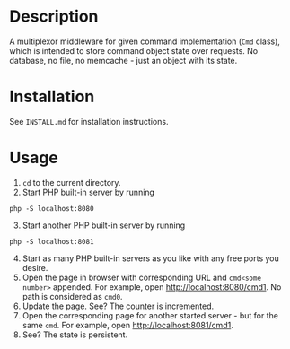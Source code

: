 # Description
A multiplexor middleware for given command implementation (`Cmd` class), which
is intended to store command object state over requests. No database, no file,
no memcache - just an object with its state.

# Installation
See `INSTALL.md` for installation instructions.

# Usage
1. `cd` to the current directory.
2. Start PHP built-in server by running
```
php -S localhost:8080
```
3. Start another PHP built-in server by running
```
php -S localhost:8081
```
4. Start as many PHP built-in servers as you like with any free ports you desire.
5. Open the page in browser with corresponding URL and `cmd<some number>` appended.
  For example, open [http://localhost:8080/cmd1](http://localhost:8080/cmd1). No path is considered as `cmd0`.
6. Update the page. See? The counter is incremented.
7. Open the corresponding page for another started server - but for the same `cmd`.
  For example, open [http://localhost:8081/cmd1](http://localhost:8081/cmd1).
8. See? The state is persistent.
